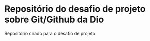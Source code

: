 # Repositório do desafio de projeto sobre Git/Github da Dio
Repositório criado para o desafio de projeto
